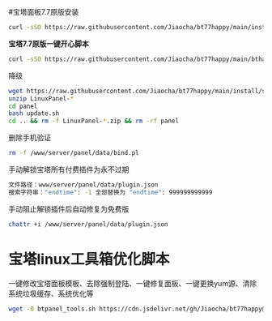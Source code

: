 #宝塔面板7.7原版安装
```Bash
curl -sSO https://raw.githubusercontent.com/Jiaocha/bt77happy/main/install/install_panel.sh && bash install_panel.sh
```

**宝塔7.7原版一键开心脚本**
```Bash
curl -sSO https://raw.githubusercontent.com/Jiaocha/bt77happy/main/bthappy/one_key_happy.sh && bash one_key_happy.sh
```

降级
```Bash
wget https://raw.githubusercontent.com/Jiaocha/bt77happy/main/install/src/LinuxPanel-7.7.0.zip
unzip LinuxPanel-*
cd panel
bash update.sh
cd .. && rm -f LinuxPanel-*.zip && rm -rf panel
```

删除手机验证
```Bash
rm -f /www/server/panel/data/bind.pl
```

手动解锁宝塔所有付费插件为永不过期
```Bash
文件路径：www/server/panel/data/plugin.json
搜索字符串："endtime": -1 全部替换为 "endtime": 999999999999
```
手动阻止解锁插件后自动修复为免费版
```Bash
chattr +i /www/server/panel/data/plugin.json
```

# 宝塔linux工具箱优化脚本
一键修改宝塔面板模板、去除强制登陆、一键修复面板、一键更换yum源、清除系统垃圾缓存、系统优化等
```Bash
wget -O btpanel_tools.sh https://cdn.jsdelivr.net/gh/Jiaocha/bt77happy@main/btpanel_tools/btpanel_tools.sh && bash btpanel_tools.sh
```
